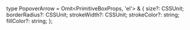 type PopoverArrow = Omit<PrimitiveBoxProps, 'el'> & {
    size?: CSSUnit;
    borderRadius?: CSSUnit;
    strokeWidth?: CSSUnit;
    strokeColor?: string;
    fillColor?: string;
};